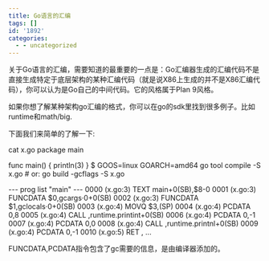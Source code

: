 ```yaml
---
title: Go语言的汇编
tags: []
id: '1892'
categories:
  - - uncategorized
---
```


关于Go语言的汇编，需要知道的最重要的一点是：Go汇编器生成的汇编代码不是直接生成特定于底层架构的某种汇编代码（就是说X86上生成的并不是X86汇编代码），你可以认为是Go自己的中间代码。它的风格属于Plan 9风格。

如果你想了解某种架构go汇编的格式，你可以在go的sdk里找到很多例子。比如runtime和math/big.

下面我们来简单的了解一下:

 cat x.go
package main

func main() {
println(3)
}
$ GOOS=linux GOARCH=amd64 go tool compile -S x.go        # or: go build -gcflags -S x.go

--- prog list "main" ---
0000 (x.go:3) TEXT    main+0(SB),$8-0
0001 (x.go:3) FUNCDATA $0,gcargs·0+0(SB)
0002 (x.go:3) FUNCDATA $1,gclocals·0+0(SB)
0003 (x.go:4) MOVQ    $3,(SP)
0004 (x.go:4) PCDATA  $0,$8
0005 (x.go:4) CALL    ,runtime.printint+0(SB)
0006 (x.go:4) PCDATA  $0,$-1
0007 (x.go:4) PCDATA  $0,$0
0008 (x.go:4) CALL    ,runtime.printnl+0(SB)
0009 (x.go:4) PCDATA  $0,$-1
0010 (x.go:5) RET     ,
...

FUNCDATA,PCDATA指令包含了gc需要的信息，是由编译器添加的。